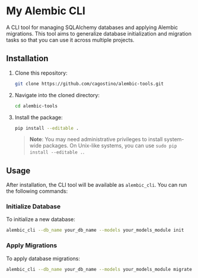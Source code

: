 # My Alembic CLI

A CLI tool for managing SQLAlchemy databases and applying Alembic migrations. This tool aims to generalize database initialization and migration tasks so that you can use it across multiple projects.

## Installation

1. Clone this repository:

    ```bash
    git clone https://github.com/cagostino/alembic-tools.git
    ```

2. Navigate into the cloned directory:

    ```bash
    cd alembic-tools
    ```

3. Install the package:

    ```bash
    pip install --editable .
    ```

    > **Note**: You may need administrative privileges to install system-wide packages. On Unix-like systems, you can use `sudo pip install --editable .`.

## Usage

After installation, the CLI tool will be available as `alembic_cli`. You can run the following commands:

### Initialize Database

To initialize a new database:

```bash
alembic_cli --db_name your_db_name --models your_models_module init
```

### Apply Migrations

To apply database migrations:

```bash
alembic_cli --db_name your_db_name --models your_models_module migrate
```

